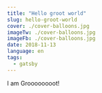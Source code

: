 ```yaml
---
title: "Hello groot world"
slug: hello-groot-world
cover: ./cover-balloons.jpg
imageTw: ./cover-balloons.jpg
imageFb: ./cover-balloons.jpg
date: 2018-11-13
language: en
tags:
  - gatsby
---
```

I am Groooooooot!